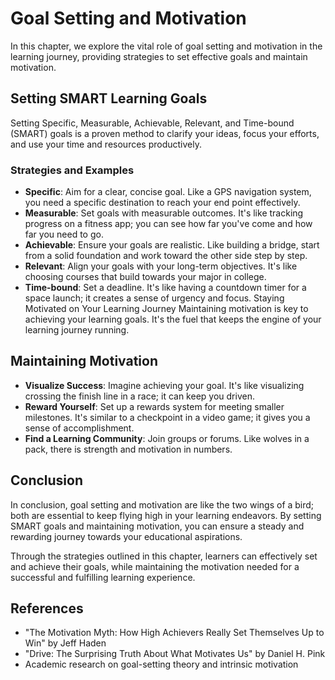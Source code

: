 # Goal Setting and Motivation

In this chapter, we explore the vital role of goal setting and motivation in the learning journey, providing strategies to set effective goals and maintain motivation.

## Setting SMART Learning Goals

Setting Specific, Measurable, Achievable, Relevant, and Time-bound (SMART) goals is a proven method to clarify your ideas, focus your efforts, and use your time and resources productively.

### Strategies and Examples

- **Specific**: Aim for a clear, concise goal. Like a GPS navigation system, you need a specific destination to reach your end point effectively.
- **Measurable**: Set goals with measurable outcomes. It's like tracking progress on a fitness app; you can see how far you've come and how far you need to go.
- **Achievable**: Ensure your goals are realistic. Like building a bridge, start from a solid foundation and work toward the other side step by step.
- **Relevant**: Align your goals with your long-term objectives. It's like choosing courses that build towards your major in college.
- **Time-bound**: Set a deadline. It's like having a countdown timer for a space launch; it creates a sense of urgency and focus.
  Staying Motivated on Your Learning Journey
  Maintaining motivation is key to achieving your learning goals. It's the fuel that keeps the engine of your learning journey running.

## Maintaining Motivation

- **Visualize Success**: Imagine achieving your goal. It's like visualizing crossing the finish line in a race; it can keep you driven.
- **Reward Yourself**: Set up a rewards system for meeting smaller milestones. It's similar to a checkpoint in a video game; it gives you a sense of accomplishment.
- **Find a Learning Community**: Join groups or forums. Like wolves in a pack, there is strength and motivation in numbers.

## Conclusion

In conclusion, goal setting and motivation are like the two wings of a bird; both are essential to keep flying high in your learning endeavors. By setting SMART goals and maintaining motivation, you can ensure a steady and rewarding journey towards your educational aspirations.

Through the strategies outlined in this chapter, learners can effectively set and achieve their goals, while maintaining the motivation needed for a successful and fulfilling learning experience.

## References

- "The Motivation Myth: How High Achievers Really Set Themselves Up to Win" by Jeff Haden
- "Drive: The Surprising Truth About What Motivates Us" by Daniel H. Pink
- Academic research on goal-setting theory and intrinsic motivation
